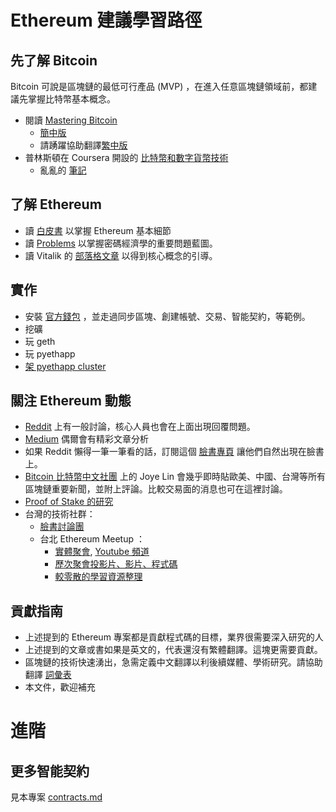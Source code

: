 # Ethereum 建議學習路徑

## 先了解 Bitcoin

Bitcoin 可說是區塊鏈的最低可行產品 (MVP) ，在進入任意區塊鏈領域前，都建議先掌握比特幣基本概念。

- 閱讀 [Mastering Bitcoin](https://github.com/bitcoinbook/bitcoinbook) 
	- [簡中版](https://www.bitcoinbook.info/translations/cmn/book.pdf)
	- 請踴躍協助翻譯[繁中版](https://www.transifex.com/bitcoinbook/mastering-bitcoin/)
- 普林斯頓在 Coursera 開設的 [比特幣和數字貨幣技術](https://zh-tw.coursera.org/course/bitcointech)
	- 亂亂的 [筆記](http://hashedportfolio.blogspot.tw/)

## 了解 Ethereum

- 讀 [白皮書](https://github.com/ethereum/wiki/wiki/White-Paper) 以掌握 Ethereum 基本細節
- 讀 [Problems](https://github.com/ethereum/wiki/wiki/Problems) 以掌握密碼經濟學的重要問題藍圖。
- 讀 Vitalik 的 [部落格文章](https://blog.ethereum.org/) 以得到核心概念的引導。


## 實作

- 安裝 [官方錢包](https://github.com/ethereum/mist#installation) ，並走過同步區塊、創建帳號、交易、智能契約，等範例。
- 挖礦
- 玩 geth
- 玩 pyethapp
- [架 pyethapp cluster](https://medium.com/@chihchengliang/%E5%BB%BA%E7%AB%8B%E8%87%AA%E5%B7%B1%E7%9A%84-ethereum-%E7%A7%81%E9%8F%88%E5%81%9A%E7%A0%94%E7%A9%B6-e8943a82232b#.iyln1kd5z)


## 關注 Ethereum 動態

- [Reddit](https://www.reddit.com/r/ethereum) 上有一般討論，核心人員也會在上面出現回覆問題。
- [Medium](https://medium.com/tag/ethereum) 偶爾會有精彩文章分析
- 如果 Reddit 懶得一筆一筆看的話，訂閱這個 [臉書專頁](https://www.facebook.com/Ethereum-news-1024476174267058/?fref=ts) 讓他們自然出現在臉書上。
- [Bitcoin 比特幣中文社團](https://www.facebook.com/groups/bitcoin.tw/) 上的 Joye Lin 會幾乎即時貼歐美、中國、台灣等所有區塊鏈重要新聞，並附上評論。比較交易面的消息也可在這裡討論。
- [Proof of Stake 的研究](https://gitter.im/ethereum/research)
- 台灣的技術社群：
	- [臉書討論團](https://www.facebook.com/groups/443751072484739/)
	- 台北 Ethereum Meetup ：
		- [實體聚會](meetup.com/Taipei-Ethereum-Meetup/), [Youtube 頻道](https://www.youtube.com/channel/UCVmRAQeesq4TA3rdvbz-IkQ)
		- [歷次聚會投影片、影片、程式碼](https://github.com/EtherTW/Taipei-Ethereum-Wiki/wiki/All-talks)
		- [較零散的學習資源整理](https://github.com/EtherTW/Taipei-Ethereum-Wiki/wiki/Learning-Resources)

## 貢獻指南

- 上述提到的 Ethereum 專案都是貢獻程式碼的目標，業界很需要深入研究的人
- 上述提到的文章或書如果是英文的，代表還沒有繁體翻譯。這塊更需要貢獻。
- 區塊鏈的技術快速湧出，急需定義中文翻譯以利後續媒體、學術研究。請協助翻譯 [詞彙表](https://github.com/EtherTW/blockchain_vocabulary)
- 本文件，歡迎補充

# 進階

## 更多智能契約

見本專案 [contracts.md](./contracts.md)
